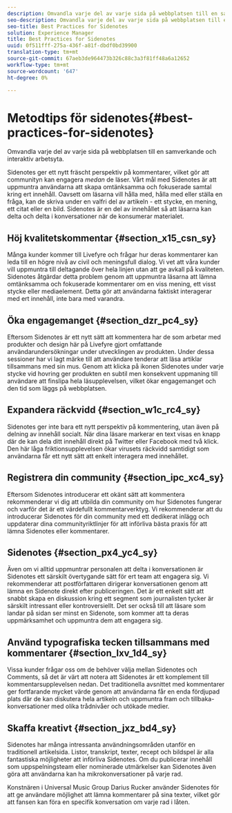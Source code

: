 ```yaml
---
description: Omvandla varje del av varje sida på webbplatsen till en samverkande och interaktiv arbetsyta.
seo-description: Omvandla varje del av varje sida på webbplatsen till en samverkande och interaktiv arbetsyta.
seo-title: Best Practices for Sidenotes
solution: Experience Manager
title: Best Practices for Sidenotes
uuid: 0f511fff-275a-436f-a81f-dbdf0bd39900
translation-type: tm+mt
source-git-commit: 67aeb3de964473b326c88c3a3f81ff48a6a12652
workflow-type: tm+mt
source-wordcount: '647'
ht-degree: 0%

---
```



# Metodtips för sidenotes{#best-practices-for-sidenotes}

Omvandla varje del av varje sida på webbplatsen till en samverkande och interaktiv arbetsyta.

Sidenotes ger ett nytt fräscht perspektiv på kommentarer, vilket gör att communityn kan engagera *medan* de läser. Vårt mål med Sidenotes är att uppmuntra användarna att skapa omtänksamma och fokuserade samtal kring ert innehåll. Oavsett om läsarna vill hålla med, hålla med eller ställa en fråga, kan de skriva under en valfri del av artikeln - ett stycke, en mening, ett citat eller en bild. Sidenotes är en del av innehållet så att läsarna kan delta och delta i konversationer när de konsumerar materialet.

## Höj kvalitetskommentar {#section_x15_csn_sy}

Många kunder kommer till Livefyre och frågar hur deras kommentarer kan leda till en högre nivå av civil och meningsfull dialog. Vi vet att våra kunder vill uppmuntra till deltagande över hela linjen utan att ge avkall på kvaliteten. Sidenotes åtgärdar detta problem genom att uppmuntra läsarna att lämna omtänksamma och fokuserade kommentarer om en viss mening, ett visst stycke eller mediaelement. Detta gör att användarna faktiskt interagerar med ert innehåll, inte bara med varandra.

## Öka engagemanget {#section_dzr_pc4_sy}

Eftersom Sidenotes är ett nytt sätt att kommentera har de som arbetar med produkter och design här på Livefyre gjort omfattande användarundersökningar under utvecklingen av produkten. Under dessa sessioner har vi lagt märke till att användare tenderar att läsa artiklar tillsammans med sin mus. Genom att klicka på ikonen Sidenotes under varje stycke vid hovring ger produkten en subtil men konsekvent uppmaning till användare att finslipa hela läsupplevelsen, vilket ökar engagemanget och den tid som läggs på webbplatsen.

## Expandera räckvidd {#section_w1c_rc4_sy}

Sidenotes ger inte bara ett nytt perspektiv på kommentering, utan även på delning av innehåll socialt. När dina läsare markerar en text visas en knapp där de kan dela ditt innehåll direkt på Twitter eller Facebook med två klick. Den här låga friktionsupplevelsen ökar virusets räckvidd samtidigt som användarna får ett nytt sätt att enkelt interagera med innehållet.

## Registrera din community {#section_ipc_xc4_sy}

Eftersom Sidenotes introducerar ett okänt sätt att kommentera rekommenderar vi dig att utbilda din community om hur Sidenotes fungerar och varför det är ett värdefullt kommentarverktyg. Vi rekommenderar att du introducerar Sidenotes för din community med ett dedikerat inlägg och uppdaterar dina communityriktlinjer för att införliva bästa praxis för att lämna Sidenotes eller kommentarer.

## Sidenotes {#section_px4_yc4_sy}

Även om vi alltid uppmuntrar personalen att delta i konversationen är Sidenotes ett särskilt övertygande sätt för ert team att engagera sig. Vi rekommenderar att postförfattaren dirigerar konversationen genom att lämna en Sidenote direkt efter publiceringen. Det är ett enkelt sätt att snabbt skapa en diskussion kring ett segment som journalisten tycker är särskilt intressant eller kontroversiellt. Det ser också till att läsare som landar på sidan ser minst en Sidenote, som kommer att ta deras uppmärksamhet och uppmuntra dem att engagera sig.

## Använd typografiska tecken tillsammans med kommentarer {#section_lxv_1d4_sy}

Vissa kunder frågar oss om de behöver välja mellan Sidenotes och Comments, så det är värt att notera att Sidenotes är ett komplement till kommentarsupplevelsen nedan. Det traditionella avsnittet med kommentarer ger fortfarande mycket värde genom att användarna får en enda fördjupad plats där de kan diskutera hela artikeln och uppmuntra fram och tillbaka-konversationer med olika trådnivåer och utökade medier.

## Skaffa kreativt {#section_jxz_bd4_sy}

Sidenotes har många intressanta användningsområden utanför en traditionell artikelsida. Listor, transkript, texter, recept och bildspel är alla fantastiska möjligheter att införliva Sidenotes. Om du publicerar innehåll som uppspelningsteam eller nominerade utmärkelser kan Sidenotes även göra att användarna kan ha mikrokonversationer på varje rad.

Konstnären i Universal Music Group Darius Rucker använder Sidenotes för att ge användare möjlighet att lämna kommentarer på sina texter, vilket gör att fansen kan föra en specifik konversation om varje rad i låten.

